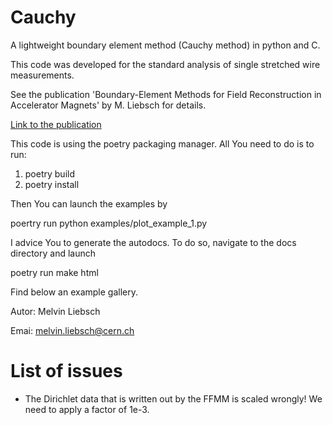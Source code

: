 # Cauchy
A lightweight boundary element method (Cauchy method) in python and C.

This code was developed for the standard analysis of single stretched wire measurements.

See the publication 'Boundary-Element Methods for Field Reconstruction in Accelerator Magnets' by
M. Liebsch for details.

[Link to the publication](https://ieeexplore.ieee.org/document/8954937)

This code is using the poetry packaging manager. All You need to do is to run:
1. poetry build
2. poetry install

Then You can launch the examples by

poertry run python examples/plot_example_1.py

I advice You to generate the autodocs. To do so, navigate to the docs directory and launch

poetry run make html

Find below an example gallery.

Autor: Melvin Liebsch

Emai: melvin.liebsch@cern.ch

# List of issues
- The Dirichlet data that is written out by the FFMM is scaled wrongly! We need to apply a factor of 1e-3.
